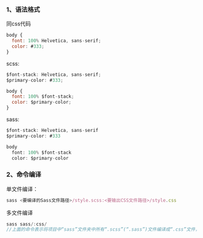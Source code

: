 ### 1、语法格式
同css代码
```javascript
body {
  font: 100% Helvetica, sans-serif;
  color: #333;
}
```
scss:
```javascript
$font-stack: Helvetica, sans-serif;
$primary-color: #333;

body {
  font: 100% $font-stack;
  color: $primary-color;
}
```
sass:
```javascript
$font-stack: Helvetica, sans-serif
$primary-color: #333

body 
  font: 100% $font-stack
  color: $primary-color
```
### 2、命令编译
单文件编译：
```javascript
sass <要编译的Sass文件路径>/style.scss:<要输出CSS文件路径>/style.css
```
多文件编译
```javascript
sass sass/:css/
//上面的命令表示将项目中“sass”文件夹中所有“.scss”(“.sass”)文件编译成“.css”文件，并且将这些 CSS 文件都放在项目中“css”文件夹中
```
